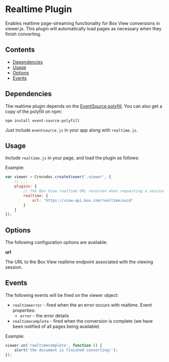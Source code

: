 # Realtime Plugin

Enables realtime page-streaming functionality for Box View conversions in viewer.js. This plugin will automatically load pages as necessary when they finish converting.

## Contents
* [Dependencies](#dependencies)
* [Usage](#usage)
* [Options](#options)
* [Events](#events)


## Dependencies

The realtime plugin depends on the [EventSource polyfill](https://github.com/Yaffle/EventSource). You can also get a copy of the polyfill on npm:

```
npm install event-source-polyfill
```

Just include `eventsource.js` in your app along with `realtime.js`.


## Usage

Include `realtime.js` in your page, and load the plugin as follows:

Example:
```js
var viewer = Crocodoc.createViewer('.viewer', {
    // ...
    plugins: {
        // the Box View realtime URL received when requesting a session
        realtime: {
            url: 'https://view-api.box.com/realtime/uuid'
        }
    }
});
```


## Options

The following configuration options are available:

**url**

The URL to the Box View realtime endpoint associated with the viewing session.


## Events

The following events will be fired on the viewer object:

* `realtimeerror` - fired when the an error occurs with realtime. Event properties:
    * `error` - the error details
* `realtimecomplete` - fired when the conversion is complete (we have been notified of all pages being available)

Example:
```js
viewer.on('realtimecomplete', function () {
    alert('the document is finished converting!');
});
```
